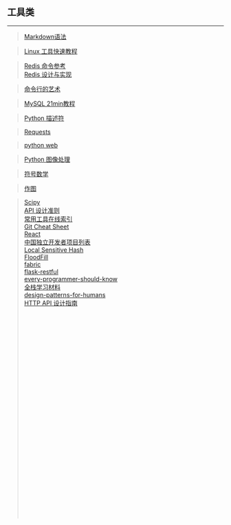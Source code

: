 ## 工具类
-----------------------------


> [Markdown语法](http://www.appinn.com/markdown/#link) <br/>


> [Linux 工具快速教程](https://linuxtools-rst.readthedocs.io/zh_CN/latest/) <br/>

> [Redis 命令参考](http://redisdoc.com/)<br/>
> [Redis 设计与实现](http://redisbook.com/) <br/>


> [命令行的艺术](https://github.com/jlevy/the-art-of-command-line/blob/master/README-zh.md) <br/>

> [MySQL 21min教程](http://www.cnblogs.com/mr-wid/archive/2013/05/09/3068229.html) <br/>

> [Python 描述符](https://pyzh.readthedocs.io/en/latest/Descriptor-HOW-TO-Guide.html) <br/>

> [Requests](http://doc.iplaypy.com/requests/)   <br/>


> [python web](http://python-web-guide.readthedocs.io/zh/latest/)    <br/>


>[Python 图像处理](https://pythonguidecn.readthedocs.io/zh/latest/scenarios/imaging.html) <br/>


>[符号数学](http://docs.sympy.org/latest/tutorial/index.html)<br/>


>[作图](http://code.enthought.com/projects/traits/)<br/>


>[Scipy](https://scipy-cookbook.readthedocs.io/index.html)<br/>
>[API 设计准则](https://wiki.qt.io/API_Design_Principles?utm_source=qq&utm_medium=social)<br/>
>[常用工具在线索引](http://tool.oschina.net)<br/>
>[Git Cheat Sheet](https://github.com/flyhigher139/Git-Cheat-Sheet)<br/>
>[React](https://github.com/enaqx/awesome-react)<br/>
>[中国独立开发者项目列表](https://github.com/1c7/chinese-independent-developer)<br/>
>[Local Sensitive Hash](https://www.cnblogs.com/iamdaqiao/p/Local-Sensitive-Hash.html)<br/>
>[FloodFill](https://blog.csdn.net/u012763794/article/details/51113362)<br/>
>[fabric](http://fabric-chs.readthedocs.io/zh_CN/chs/tutorial.html)<br/>
>[flask-restful](http://www.pythondoc.com/flask-restful/first.html)<br/>
>[every-programmer-should-know](https://github.com/mtdvio/every-programmer-should-know)<br/>
>[全栈学习材料](https://github.com/ruanyf/jstraining)<br/>
>[design-patterns-for-humans](https://github.com/kamranahmedse/design-patterns-for-humans)<br/>
>[HTTP API 设计指南](https://github.com/ZhangBohan/http-api-design-ZH_CN)<br/>
><br/>
><br/>
><br/>
><br/>
><br/>
><br/>
><br/>
><br/>
><br/>
><br/>
><br/>
><br/>
><br/>
><br/>
><br/>
><br/>
><br/>
><br/>
><br/>
><br/>
><br/>
><br/>
><br/>
><br/>
><br/>
><br/>
><br/>
><br/>
><br/>

<br/>
<br/>
<br/>
<br/>
<br/>
<br/>
<br/>
<br/>
<br/>
<br/>
<br/>
<br/>
<br/>
<br/>
<br/>
<br/>
<br/>
<br/>
<br/>
<br/>
<br/>
<br/>
<br/>
<br/>
<br/>
<br/>
<br/>
<br/>
<br/>
<br/>
<br/>
<br/>
<br/>
<br/>
<br/>
<br/>
<br/>
<br/>
<br/>
<br/>
<br/>
<br/>
<br/>
<br/>
<br/>

<br/>
<br/>
<br/>
<br/>
<br/>
<br/>
<br/>
<br/>
<br/>
<br/>
<br/>
<br/>
<br/>
<br/>
<br/>
<br/>
<br/>
<br/>
<br/>
<br/>
<br/>
<br/>
<br/>
<br/>
<br/>
<br/>
<br/>
<br/>
<br/>
<br/>
<br/>
<br/>
<br/>
<br/>
<br/>
<br/>
<br/>
<br/>
<br/>
<br/>
<br/>
<br/>
<br/>
<br/>
<br/>

<br/>
<br/>
<br/>
<br/>
<br/>
<br/>
<br/>
<br/>
<br/>
<br/>
<br/>
<br/>
<br/>
<br/>
<br/>
<br/>
<br/>
<br/>
<br/>
<br/>
<br/>
<br/>
<br/>
<br/>
<br/>
<br/>
<br/>
<br/>
<br/>
<br/>
<br/>
<br/>
<br/>
<br/>
<br/>
<br/>
<br/>
<br/>
<br/>
<br/>
<br/>
<br/>
<br/>
<br/>
<br/>
<br/>
<br/>
<br/>
<br/>
<br/>
<br/>
<br/>
<br/>
<br/>
<br/>
<br/>
<br/>
<br/>
<br/>
<br/>
<br/>
<br/>
<br/>
<br/>
<br/>
<br/>
<br/>
<br/>
<br/>
<br/>
<br/>
<br/>
<br/>
<br/>
<br/>
<br/>
<br/>
<br/>
<br/>
<br/>
<br/>
<br/>
<br/>
<br/>
<br/>
<br/>
<br/>
<br/>
<br/>
<br/>

<br/>
<br/>
<br/>
<br/>
<br/>
<br/>
<br/>
<br/>
<br/>
<br/>
<br/>
<br/>
<br/>
<br/>
<br/>
<br/>
<br/>
<br/>
<br/>
<br/>
<br/>
<br/>
<br/>
<br/>
<br/>
<br/>
<br/>
<br/>
<br/>
<br/>
<br/>
<br/>
<br/>
<br/>
<br/>
<br/>
<br/>
<br/>
<br/>
<br/>
<br/>
<br/>
<br/>
<br/>
<br/>

